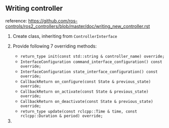 ## Writing controller

reference: https://github.com/ros-controls/ros2_controllers/blob/master/doc/writing_new_controller.rst

1. Create class, inheriting from `ControllerInterface`

2. Provide following 7 overriding methods:
    - `return_type init(const std::string & controller_name) override;`
    - `InterfaceConfiguration command_interface_configuration() const override;`
    - `InterfaceConfiguration state_interface_configuration() const override;`
    - `CallbackReturn on_configure(const State & previous_state) override;`
    - `CallbackReturn on_activate(const State & previous_state) override;`
    - `CallbackReturn on_deactivate(const State & previous_state) override;`
    - `return_type update(const rclcpp::Time & time, const rclcpp::Duration & period) override;`

3. 